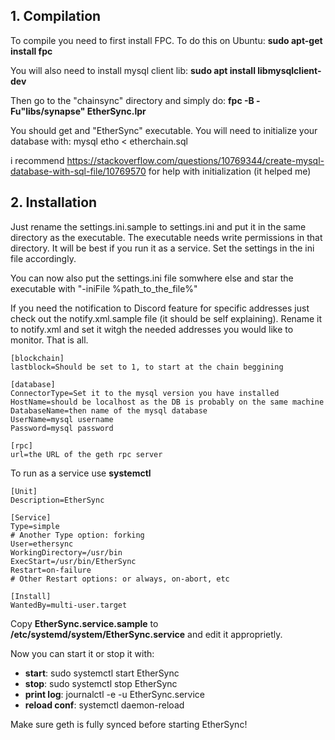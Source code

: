 ## 1. Compilation

To compile you need to first install FPC. To do this on Ubuntu:
**sudo apt-get install fpc**

You will also need to install mysql client lib: 
**sudo apt install libmysqlclient-dev**

Then go to the "chainsync" directory and simply do: 
**fpc -B -Fu"libs/synapse" EtherSync.lpr**

You should get and "EtherSync" executable. 
You will need to initialize your database with: mysql etho < etherchain.sql

i recommend https://stackoverflow.com/questions/10769344/create-mysql-database-with-sql-file/10769570 for help with initialization (it helped me)

## 2. Installation

Just rename the settings.ini.sample to settings.ini and put it in the same directory as the executable.
The executable needs write permissions in that directory. It will be best if you run it as a service.
Set the settings in the ini file accordingly.

You can now also put the settings.ini file somwhere else and star the executable with "-iniFile %path_to_the_file%"

If you need the notification to Discord feature for specific addresses just check out the notify.xml.sample file (it should be self explaining). Rename it to notify.xml and set it witgh the needed addresses you would like to monitor. That is all.

```
[blockchain]
lastblock=Should be set to 1, to start at the chain beggining

[database]
ConnectorType=Set it to the mysql version you have installed 
HostName=should be localhost as the DB is probably on the same machine
DatabaseName=then name of the mysql database
UserName=mysql username
Password=mysql password

[rpc]
url=the URL of the geth rpc server
```

To run as a service use **systemctl**

```
[Unit]
Description=EtherSync

[Service]
Type=simple
# Another Type option: forking
User=ethersync
WorkingDirectory=/usr/bin
ExecStart=/usr/bin/EtherSync
Restart=on-failure
# Other Restart options: or always, on-abort, etc

[Install]
WantedBy=multi-user.target

```

Copy **EtherSync.service.sample** to **/etc/systemd/system/EtherSync.service** and edit it approprietly.

Now you can start it or stop it with:

- **start**: sudo systemctl start EtherSync
- **stop**: sudo systemctl stop EtherSync
- **print log**: journalctl -e -u EtherSync.service
- **reload conf**: systemctl daemon-reload

Make sure geth is fully synced before starting EtherSync!
